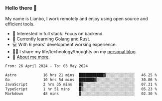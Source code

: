 ### Hello there 👋

My name is Lianbo, I work remotely and enjoy using open source and efficient tools.

- 🔭 Interested in full stack. Focus on backend.
- 🌱 Currently learning Golang and Rust.
- 💻 With 6 years' development working experience.
- ✍🏻 I share my life/technology/thoughts on my [personal blog](https://godruoyi.com).
- 👒 [About me more](https://godruoyi.com/posts/About-godruoyi).

<!--START_SECTION:waka-->

```txt
From: 26 April 2024 - To: 03 May 2024

Astro            16 hrs 21 mins  ███████████▓░░░░░░░░░░░░░   46.25 %
Go               10 hrs 54 mins  ███████▓░░░░░░░░░░░░░░░░░   30.86 %
JavaScript       2 hrs 35 mins   █▓░░░░░░░░░░░░░░░░░░░░░░░   07.31 %
TypeScript       1 hr 51 mins    █▒░░░░░░░░░░░░░░░░░░░░░░░   05.23 %
Markdown         48 mins         ▓░░░░░░░░░░░░░░░░░░░░░░░░   02.30 %
```

<!--END_SECTION:waka-->
